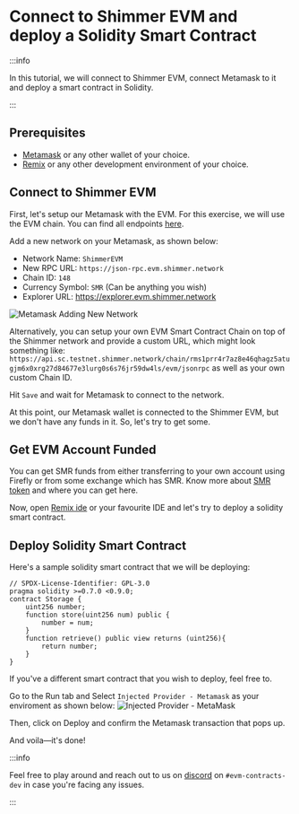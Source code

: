 # Connect to Shimmer EVM and deploy a Solidity Smart Contract

:::info

In this tutorial, we will connect to Shimmer EVM, connect Metamask to it and deploy a smart contract in Solidity.

:::

## Prerequisites

- [Metamask](https://metamask.io/) or any other wallet of your choice.
- [Remix](https://remix-project.org/) or any other development environment of your choice.

## Connect to Shimmer EVM

First, let's setup our Metamask with the EVM. For this exercise, we will use the EVM chain. You can find all endpoints [here](/build/networks-endpoints/#shimmerevm).

Add a new network on your Metamask, as shown below:

- Network Name: `ShimmerEVM`
- New RPC URL: `https://json-rpc.evm.shimmer.network`
- Chain ID: `148`
- Currency Symbol: `SMR` (Can be anything you wish)
- Explorer URL: https://explorer.evm.shimmer.network

![Metamask Adding New Network](/metamask-shimmerevm-mainnet.png 'Metamask Adding New Network')

Alternatively, you can setup your own EVM Smart Contract Chain on top of the Shimmer network and provide a custom URL, which might look something like: `https://api.sc.testnet.shimmer.network/chain/rms1prr4r7az8e46qhagz5atugjm6x0xrg27d84677e3lurg0s6s76jr59dw4ls/evm/jsonrpc` as well as your own custom Chain ID.

Hit `Save` and wait for Metamask to connect to the network.

At this point, our Metamask wallet is connected to the Shimmer EVM, but we don't have any funds in it. So, let's try to get some.

## Get EVM Account Funded

You can get SMR funds from either transferring to your own account using Firefly or from some exchange which has SMR. Know more about [SMR token](https://shimmer.network/token) and where you can get here.

Now, open [Remix ide](https://remix.ethereum.org/) or your favourite IDE and let's try to deploy a solidity smart contract.

## Deploy Solidity Smart Contract

Here's a sample solidity smart contract that we will be deploying:

```solidity
// SPDX-License-Identifier: GPL-3.0
pragma solidity >=0.7.0 <0.9.0;
contract Storage {
    uint256 number;
    function store(uint256 num) public {
        number = num;
    }
    function retrieve() public view returns (uint256){
        return number;
    }
}
```

If you've a different smart contract that you wish to deploy, feel free to.

Go to the Run tab and Select `Injected Provider - Metamask` as your enviroment as shown below:
![Injected Provider - MetaMask](https://i.imgur.com/0Ot1ije.png 'Injected Provider - MetaMask')

Then, click on Deploy and confirm the Metamask transaction that pops up.

And voila—it's done!

:::info

Feel free to play around and reach out to us on [discord](https://discord.shimmer.network/) on `#evm-contracts-dev` in case you're facing any issues.

:::
